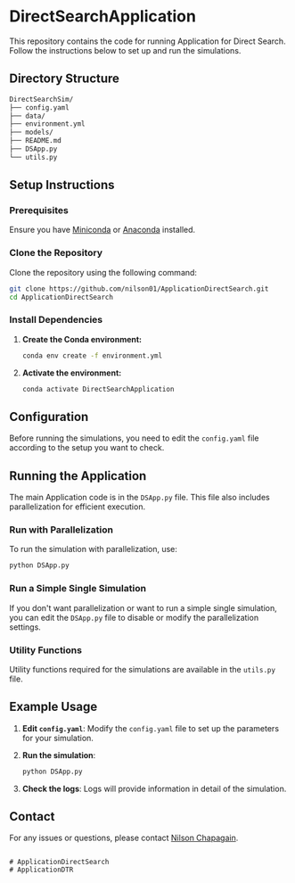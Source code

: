 
# DirectSearchApplication

This repository contains the code for running Application for Direct Search. Follow the instructions below to set up and run the simulations.

## Directory Structure

```sh
DirectSearchSim/
├── config.yaml
├── data/
├── environment.yml
├── models/
├── README.md
├── DSApp.py
└── utils.py
```

## Setup Instructions

### Prerequisites

Ensure you have [Miniconda](https://docs.conda.io/en/latest/miniconda.html) or [Anaconda](https://www.anaconda.com/products/distribution) installed.

### Clone the Repository

Clone the repository using the following command:

```sh
git clone https://github.com/nilson01/ApplicationDirectSearch.git
cd ApplicationDirectSearch
```

### Install Dependencies

1. **Create the Conda environment:**

   ```sh
   conda env create -f environment.yml
   ```

2. **Activate the environment:**

   ```sh
   conda activate DirectSearchApplication
   ```

## Configuration

Before running the simulations, you need to edit the `config.yaml` file according to the setup you want to check.

## Running the Application

The main Application code is in the `DSApp.py` file. This file also includes parallelization for efficient execution.

### Run with Parallelization

To run the simulation with parallelization, use:

```sh
python DSApp.py
```

### Run a Simple Single Simulation

If you don't want parallelization or want to run a simple single simulation, you can edit the `DSApp.py` file to disable or modify the parallelization settings.

### Utility Functions

Utility functions required for the simulations are available in the `utils.py` file.


## Example Usage

1. **Edit `config.yaml`**:
   Modify the `config.yaml` file to set up the parameters for your simulation.

2. **Run the simulation**:
   ```sh
   python DSApp.py
   ```

3. **Check the logs**:
   Logs will provide information in detail of the simulation.

## Contact

For any issues or questions, please contact [Nilson Chapagain](mailto:nilson.chapagain@gmail.com).
```

# ApplicationDirectSearch
# ApplicationDTR
